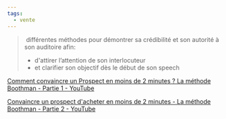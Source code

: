```yaml
---
tags:
  - vente
---
```


>  différentes méthodes pour démontrer sa crédibilité et son autorité à son auditoire afin:
> - d'attirer l’attention de son interlocuteur 
> - et clarifier son objectif dès le début de son speech


[Comment convaincre un Prospect en moins de 2 minutes ? La méthode Boothman - Partie 1 - YouTube](https://youtu.be/4K8fJF0xucw)

[Convaincre un prospect d'acheter en moins de 2 minutes - La méthode Boothman - Partie 2 - YouTube](https://youtu.be/kvYzXHZSycU)